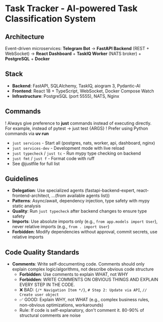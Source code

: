 # Task Tracker - AI-powered Task Classification System

## Architecture
Event-driven microservices: **Telegram Bot** → **FastAPI Backend** (REST + WebSocket) → **React Dashboard** + **TaskIQ Worker** (NATS broker) + **PostgreSQL** + **Docker**

## Stack
- **Backend**: FastAPI, SQLAlchemy, TaskIQ, aiogram 3, Pydantic-AI
- **Frontend**: React 18 + TypeScript, WebSocket, Docker Compose Watch
- **Infrastructure**: PostgreSQL (port 5555), NATS, Nginx

## Commands

! Always give preference to **just** commands instead of executing directly. For example, instead of pytest -> just test {ARGS}
! Prefer using Python commands via **uv run**

- `just services` - Start all (postgres, nats, worker, api, dashboard, nginx)
- `just services-dev` - Development mode with live reload
- `just typecheck` / `just tc` - Run mypy type checking on backend
- `just fmt` / `just f` - Format code with ruff
- See @justfile for full list

## Guidelines
- **Delegation**: Use specialized agents (fastapi-backend-expert, react-frontend-architect, ...(from available agents list))
- **Patterns**: Async/await, dependency injection, type safety with mypy static analysis
- **Quality**: Run `just typecheck` after backend changes to ensure type safety
- **Imports**: Use absolute imports only (e.g., `from app.models import User`), never relative imports (e.g., `from . import User`)
- **Forbidden**: Modify dependencies without approval, commit secrets, use relative imports

## Code Quality Standards
- **Comments**: Write self-documenting code. Comments should only explain complex logic/algorithms, not describe obvious code structure
    - **Forbidden**: Use comments to explain WHAT, not WHY
    - **Forbidden**: WRITE COMMENTS ON OBVIOUS THINGS AND EXPLAIN EVERY STEP IN THE CODE.
    - ❌ BAD: `{/* Navigation Item */}`, `# Step 2: Update via API`, `// Create user object`
    - ✅ GOOD: Explain WHY, not WHAT (e.g., complex business rules, non-obvious optimizations, workarounds)
    - Rule: If code is self-explanatory, don't comment it. 80-90% of structural comments are noise